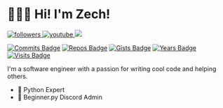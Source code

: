 # 🙋🏻‍♂️ Hi! I'm Zech!

<a href="https://twitter.com/ZechCodes">
    <img alt="followers" title="Follow me on Twitter" src="https://img.shields.io/badge/-Twitter-1DA1F2?style=for-the-badge&logo=twitter&logoColor=white&labelColor=0081D2&color=1DA1F2"/>
</a>
<a href="https://www.youtube.com/channel/UC6-iUsH8cOQ2GxGLyIVcw-Q">
    <img alt="youtube" title="YouTube" src="https://img.shields.io/badge/-YouTube-red?style=for-the-badge&logo=youtube&logoColor=white&labelColor=CF0000&color=FF0000"/>
</a>
<a href="https://discord.gg/sfHykntuGy" alt="Beginner.py Discord Server">
    <img src="https://img.shields.io/badge/-Discord-5865F2?style=for-the-badge&logoColor=white&logo=discord&labelColor=4855E2"/>
</a>

[![Commits Badge](https://badges.pufler.dev/commits/monthly/ZechCodes?style=flat-square&color=3377ff)](https://github.com/ZechCodes)
[![Repos Badge](https://badges.pufler.dev/repos/ZechCodes?style=flat-square&color=3377ff)](https://github.com/ZechCodes?tab=repositories)
[![Gists Badge](https://badges.pufler.dev/gists/ZechCodes?style=flat-square&color=3377ff)](https://gist.github.com/ZechCodes)
[![Years Badge](https://badges.pufler.dev/years/ZechCodes?style=flat-square&color=3377ff)](https://github.com/ZechCodes)
[![Visits Badge](https://badges.pufler.dev/visits/ZechCodes/ZechCodes?style=flat-square&color=3377ff)](https://github.com/ZechCodes)

I'm a software engineer with a passion for writing cool code and helping others.

- 🐍 Python Expert
- 💬 Beginner.py Discord Admin
